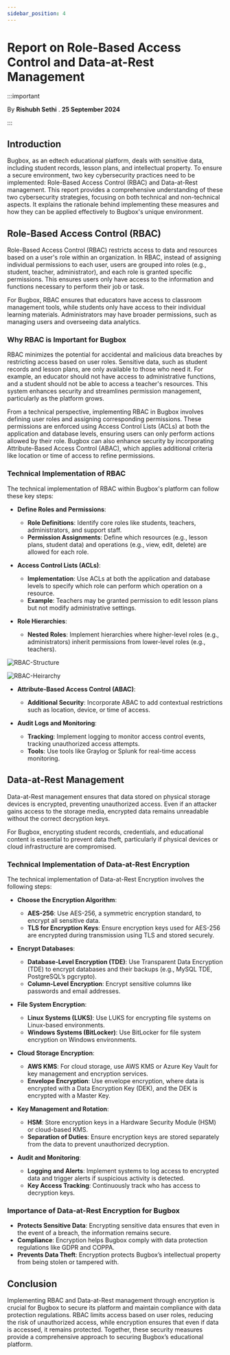 ```yaml
---
sidebar_position: 4
---
```



# Report on Role-Based Access Control and Data-at-Rest Management

:::important

By **Rishubh Sethi** . **25 September 2024**

:::


## Introduction

Bugbox, as an edtech educational platform, deals with sensitive data, including student records, lesson plans, and intellectual property. To ensure a secure environment, two key cybersecurity practices need to be implemented: Role-Based Access Control (RBAC) and Data-at-Rest management. This report provides a comprehensive understanding of these two cybersecurity strategies, focusing on both technical and non-technical aspects. It explains the rationale behind implementing these measures and how they can be applied effectively to Bugbox's unique environment.

## Role-Based Access Control (RBAC)

Role-Based Access Control (RBAC) restricts access to data and resources based on a user's role within an organization. In RBAC, instead of assigning individual permissions to each user, users are grouped into roles (e.g., student, teacher, administrator), and each role is granted specific permissions. This ensures users only have access to the information and functions necessary to perform their job or task.

For Bugbox, RBAC ensures that educators have access to classroom management tools, while students only have access to their individual learning materials. Administrators may have broader permissions, such as managing users and overseeing data analytics.

### Why RBAC is Important for Bugbox

RBAC minimizes the potential for accidental and malicious data breaches by restricting access based on user roles. Sensitive data, such as student records and lesson plans, are only available to those who need it. For example, an educator should not have access to administrative functions, and a student should not be able to access a teacher's resources. This system enhances security and streamlines permission management, particularly as the platform grows.

From a technical perspective, implementing RBAC in Bugbox involves defining user roles and assigning corresponding permissions. These permissions are enforced using Access Control Lists (ACLs) at both the application and database levels, ensuring users can only perform actions allowed by their role. Bugbox can also enhance security by incorporating Attribute-Based Access Control (ABAC), which applies additional criteria like location or time of access to refine permissions.

### Technical Implementation of RBAC

The technical implementation of RBAC within Bugbox's platform can follow these key steps:

- **Define Roles and Permissions**:
  - **Role Definitions**: Identify core roles like students, teachers, administrators, and support staff.
  - **Permission Assignments**: Define which resources (e.g., lesson plans, student data) and operations (e.g., view, edit, delete) are allowed for each role.
  
- **Access Control Lists (ACLs)**:
  - **Implementation**: Use ACLs at both the application and database levels to specify which role can perform which operation on a resource.
  - **Example**: Teachers may be granted permission to edit lesson plans but not modify administrative settings.

- **Role Hierarchies**:
  - **Nested Roles**: Implement hierarchies where higher-level roles (e.g., administrators) inherit permissions from lower-level roles (e.g., teachers).


![RBAC-Structure](../img/RBAC_Image_1.png)

![RBAC-Heirarchy](../img/RBAC_Image_2.png)
  
- **Attribute-Based Access Control (ABAC)**:
  - **Additional Security**: Incorporate ABAC to add contextual restrictions such as location, device, or time of access.

- **Audit Logs and Monitoring**:
  - **Tracking**: Implement logging to monitor access control events, tracking unauthorized access attempts.
  - **Tools**: Use tools like Graylog or Splunk for real-time access monitoring.

## Data-at-Rest Management

Data-at-Rest management ensures that data stored on physical storage devices is encrypted, preventing unauthorized access. Even if an attacker gains access to the storage media, encrypted data remains unreadable without the correct decryption keys.

For Bugbox, encrypting student records, credentials, and educational content is essential to prevent data theft, particularly if physical devices or cloud infrastructure are compromised. 

### Technical Implementation of Data-at-Rest Encryption

The technical implementation of Data-at-Rest Encryption involves the following steps:

- **Choose the Encryption Algorithm**:
  - **AES-256**: Use AES-256, a symmetric encryption standard, to encrypt all sensitive data.
  - **TLS for Encryption Keys**: Ensure encryption keys used for AES-256 are encrypted during transmission using TLS and stored securely.

- **Encrypt Databases**:
  - **Database-Level Encryption (TDE)**: Use Transparent Data Encryption (TDE) to encrypt databases and their backups (e.g., MySQL TDE, PostgreSQL’s pgcrypto).
  - **Column-Level Encryption**: Encrypt sensitive columns like passwords and email addresses.

- **File System Encryption**:
  - **Linux Systems (LUKS)**: Use LUKS for encrypting file systems on Linux-based environments.
  - **Windows Systems (BitLocker)**: Use BitLocker for file system encryption on Windows environments.

- **Cloud Storage Encryption**:
  - **AWS KMS**: For cloud storage, use AWS KMS or Azure Key Vault for key management and encryption services.
  - **Envelope Encryption**: Use envelope encryption, where data is encrypted with a Data Encryption Key (DEK), and the DEK is encrypted with a Master Key.

- **Key Management and Rotation**:
  - **HSM**: Store encryption keys in a Hardware Security Module (HSM) or cloud-based KMS.
  - **Separation of Duties**: Ensure encryption keys are stored separately from the data to prevent unauthorized decryption.

- **Audit and Monitoring**:
  - **Logging and Alerts**: Implement systems to log access to encrypted data and trigger alerts if suspicious activity is detected.
  - **Key Access Tracking**: Continuously track who has access to decryption keys.

### Importance of Data-at-Rest Encryption for Bugbox

- **Protects Sensitive Data**: Encrypting sensitive data ensures that even in the event of a breach, the information remains secure.
- **Compliance**: Encryption helps Bugbox comply with data protection regulations like GDPR and COPPA.
- **Prevents Data Theft**: Encryption protects Bugbox’s intellectual property from being stolen or tampered with.

## Conclusion

Implementing RBAC and Data-at-Rest management through encryption is crucial for Bugbox to secure its platform and maintain compliance with data protection regulations. RBAC limits access based on user roles, reducing the risk of unauthorized access, while encryption ensures that even if data is accessed, it remains protected. Together, these security measures provide a comprehensive approach to securing Bugbox’s educational platform.

